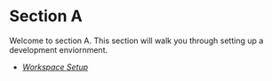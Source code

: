 # Section A
Welcome to section A. This section will walk you through setting up a development enviornment.
* *[Workspace Setup](WorkspaceSetup.md)*